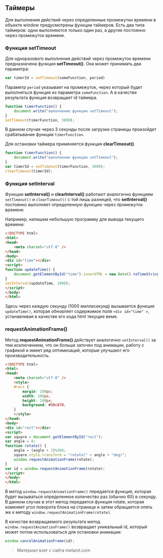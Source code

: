 ## Таймеры

Для выполнения действий через определенные промежутки времени в объекте window предусмотрены функции таймеров. Есть два типа таймеров: одни выполняются только один раз, а другие постоянно через промежуток времени.

### Функция setTimeout

Для одноразового выполнения действий через промежуток времени предназначена функция **setTimeout()**. Она может принимать два параметра:

```js
var timerId = setTimeout(someFunction, period)
```

Параметр `period` указывает на промежуток, через который будет выполняться функция из параметра `someFunction`. А в качестве результата функция возвращает id таймера.

```js
function timerFunction() {
    document.write("выполнение функции setTimeout");
}
setTimeout(timerFunction, 3000);
```

В данном случае через 3 секунды после загрузки страницы произойдет срабатывание функции `timerFunction`.

Для остановки таймера применяется функция **clearTimeout()**.

```js
function timerFunction() {
    document.write("выполнение функции setTimeout");
}
var timerId = setTimeout(timerFunction, 3000);
clearTimeout(timerId);
```

### Функция setInterval

Функции **setInterval()** и **clearInterval()** работают аналогично функциям `setTimeout()` и `clearTimeout()` с той лишь разницей, что **setInterval()** постоянно выполняет определенную функцию через промежуток времени.

Например, напишем небольшую программу для вывода текущего времени:

```html
<!DOCTYPE html>
<html>
<head>
    <meta charset="utf-8" />
</head>
<body>
<div id="time"></div>
<script>
function updateTime() {
    document.getElementById("time").innerHTML = new Date().toTimeString();
}
setInterval(updateTime, 1000);
</script>
</body>
</html>
```

Здесь через каждую секунду (1000 миллисекунд) вызывается функция `updateTime()`, которая обновляет содержимое поля `<div id="time" >`, устанавливая в качестве его кода html текущее вемя.

### requestAnimationFrame()

Метод **requestAnimationFrame()** действует аналогично `setInterval()` за тем исключением, что он больше заточен под анимации, работу с графикой и имеет ряд оптимизаций, которые улучшают его производительность.

```html
<!DOCTYPE html>
<html>
<head>
    <meta charset="utf-8" />
    <style>
    #rect {
        margin: 100px;
        width: 100px;
        height: 100px;
        background: #50c878;
    }
    </style>
</head>
<body>
<div id="rect"></div>
<script>
var square = document.getElementById("rect");
var angle = 0;
function rotate() {
    angle = (angle + 2)%360;
    square.style.transform = "rotate(" + angle + "deg)";
    window.requestAnimationFrame(rotate);
}
var id = window.requestAnimationFrame(rotate);
</script>
</body>
</html>
```

В метод `window.requestAnimationFrame()` передается функция, которая будет вызываться определенное количество раз (обычно 60) в секунду. В данном случае в этот метод передается функция rotate, которая изменяет угол поворота блока на странице и затем обращается опять же к методу `window.requestAnimationFrame(rotate)`.

В качестве возвращаемого результата метод `window.requestAnimationFrame()` возвращает уникальный id, который может потом использоваться для остановки анимации:

```js
window.cancelAnimationFrame(id);
```


> Материал взят с сайта metanit.com